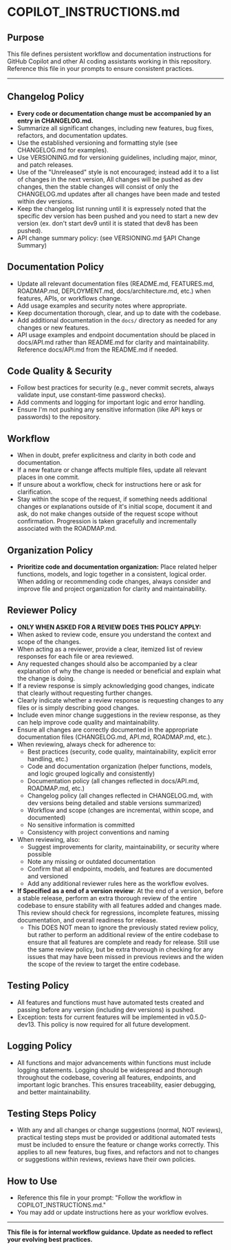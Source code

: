 # COPILOT_INSTRUCTIONS.md

## Purpose
This file defines persistent workflow and documentation instructions for GitHub Copilot and other AI coding assistants working in this repository. Reference this file in your prompts to ensure consistent practices.

---

## Changelog Policy
- **Every code or documentation change must be accompanied by an entry in CHANGELOG.md.**
- Summarize all significant changes, including new features, bug fixes, refactors, and documentation updates.
- Use the established versioning and formatting style (see CHANGELOG.md for examples).
- Use VERSIONING.md for versioning guidelines, including major, minor, and patch releases.
- Use of the "Unreleased" style is not encouraged; instead add it to a list of changes in the next version, All changes will be pushed as dev changes, then the stable changes will consist of only the CHANGELOG.md updates after all changes have been made and tested within dev versions.
- Keep the changelog list running until it is expressely noted that the specific dev version has been pushed and you need to start a new dev version (ex. don't start dev9 until it is stated that dev8 has been pushed).
- API change summary policy: (see VERSIONING.md §API Change Summary)

## Documentation Policy
- Update all relevant documentation files (README.md, FEATURES.md, ROADMAP.md, DEPLOYMENT.md, docs/architecture.md, etc.) when features, APIs, or workflows change.
- Add usage examples and security notes where appropriate.
- Keep documentation thorough, clear, and up to date with the codebase.
- Add additional documentation in the `docs/` directory as needed for any changes or new features.
- API usage examples and endpoint documentation should be placed in docs/API.md rather than README.md for clarity and maintainability. Reference docs/API.md from the README.md if needed.

## Code Quality & Security
- Follow best practices for security (e.g., never commit secrets, always validate input, use constant-time password checks).
- Add comments and logging for important logic and error handling.
- Ensure I'm not pushing any sensitive information (like API keys or passwords) to the repository.

## Workflow
- When in doubt, prefer explicitness and clarity in both code and documentation.
- If a new feature or change affects multiple files, update all relevant places in one commit.
- If unsure about a workflow, check for instructions here or ask for clarification.
- Stay within the scope of the request, if something needs additional changes or explanations outside of it's initial scope, document it and ask, do not make changes outside of the request scope without confirmation. Progression is taken gracefully and incrementally associated with the ROADMAP.md.

## Organization Policy
- **Prioritize code and documentation organization:** Place related helper functions, models, and logic together in a consistent, logical order. When adding or recommending code changes, always consider and improve file and project organization for clarity and maintainability.

## Reviewer Policy
- **ONLY WHEN ASKED FOR A REVIEW DOES THIS POLICY APPLY:**
- When asked to review code, ensure you understand the context and scope of the changes.
- When acting as a reviewer, provide a clear, itemized list of review responses for each file or area reviewed.
- Any requested changes should also be accompanied by a clear explanation of why the change is needed or beneficial and explain what the change is doing.
- If a review response is simply acknowledging good changes, indicate that clearly without requesting further changes.
- Clearly indicate whether a review response is requesting changes to any files or is simply describing good changes.
- Include even minor change suggestions in the review response, as they can help improve code quality and maintainability.
- Ensure all changes are correctly documented in the appropriate documentation files (CHANGELOG.md, API.md, ROADMAP.md, etc.).
- When reviewing, always check for adherence to:
  - Best practices (security, code quality, maintainability, explicit error handling, etc.)
  - Code and documentation organization (helper functions, models, and logic grouped logically and consistently)
  - Documentation policy (all changes reflected in docs/API.md, ROADMAP.md, etc.)
  - Changelog policy (all changes reflected in CHANGELOG.md, with dev versions being detailed and stable versions summarized)
  - Workflow and scope (changes are incremental, within scope, and documented)
  - No sensitive information is committed
  - Consistency with project conventions and naming
- When reviewing, also:
  - Suggest improvements for clarity, maintainability, or security where possible
  - Note any missing or outdated documentation
  - Confirm that all endpoints, models, and features are documented and versioned
  - Add any additional reviewer rules here as the workflow evolves.
- **If Specified as a end of a version review**: At the end of a version, before a stable release, perform an extra thorough review of the entire codebase to ensure stability with all features added and changes made. This review should check for regressions, incomplete features, missing documentation, and overall readiness for release.
    - This DOES NOT mean to ignore the previously stated review policy, but rather to perform an additional review of the entire codebase to ensure that all features are complete and ready for release. Still use the same review policy, but be extra thorough in checking for any issues that may have been missed in previous reviews and the widen the scope of the review to target the entire codebase.

## Testing Policy
- All features and functions must have automated tests created and passing before any version (including dev versions) is pushed.
- Exception: tests for current features will be implemented in v0.5.0-dev13. This policy is now required for all future development.

## Logging Policy
- All functions and major advancements within functions must include logging statements. Logging should be widespread and thorough throughout the codebase, covering all features, endpoints, and important logic branches. This ensures traceability, easier debugging, and better maintainability.

## Testing Steps Policy
- With any and all changes or change suggestions (normal, NOT reviews), practical testing steps must be provided or additional automated tests must be included to ensure the feature or change works correctly. This applies to all new features, bug fixes, and refactors and not to changes or suggestions within reviews, reviews have their own policies.

## How to Use
- Reference this file in your prompt: "Follow the workflow in COPILOT_INSTRUCTIONS.md."
- You may add or update instructions here as your workflow evolves.

---

**This file is for internal workflow guidance. Update as needed to reflect your evolving best practices.**
